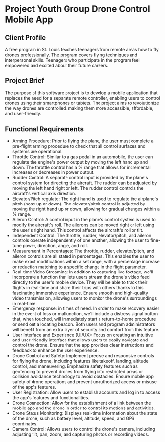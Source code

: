 # Project Youth Group Drone Control Mobile App

## Client Profile

A free program in St. Louis teaches teenagers from remote areas how to fly drones professionally. The program covers flying techniques and interpersonal skills. Teenagers who participate in the program feel empowered and excited about their future careers.

## Project Brief

The purpose of this software project is to develop a mobile application that replaces the need for a separate remote controller, enabling users to control drones using their smartphones or tablets. The project aims to revolutionize the way drones are controlled, making them more accessible, affordable, and user-friendly.

## Functional Requirements

- Arming Procedure: Prior to flying the plane, the user must complete a pre-flight arming procedure to check that all control surfaces and systems are operational.
- Throttle Control: Similar to a gas pedal in an automobile, the user can regulate the engine's power output by moving the left hand up and down. The throttle control has a % range that allows for incremental increases or decreases in power output.
- Rudder Control: A separate control input is provided by the plane's control system for directing the aircraft. The rudder can be adjusted by moving the left hand right or left. The rudder control controls the aircraft's vertical axis direction.
- Elevator/Pitch regulate: The right hand is used to regulate the airplane's pitch (nose up or down). The elevator/pitch control is adjusted by moving the right hand up or down, allowing for gradual changes within a % range.
- Aileron Control: A control input in the plane's control system is used to modify the aircraft's roll. The ailerons can be moved right or left using the user's right hand. This control affects the aircraft's roll or tilt.
- Independent Control: The throttle, rudder, elevator/pitch, and aileron controls operate independently of one another, allowing the user to fine-tune power, direction, angle, and roll.
- Measurement in Percentages: The throttle, rudder, elevator/pitch, and aileron controls are all stated in percentages. This enables the user to make exact modifications within a set range, with a percentage increase or reduction matching to a specific change in the flight parameter.
- Real-time Video Streaming: In addition to capturing live footage, we'll incorporate a function that lets users stream the drone's video feed directly to the user's mobile device. They will be able to track their flights in real-time and share their trips with others thanks to this fascinating immersive experience. Ensure smooth and high-quality video transmission, allowing users to monitor the drone's surroundings in real-time.
- Emergency response: in times of need. In order to make recovery easier in the event of loss or malfunction, we'll include a distress signal button that, when touched, will immediately start a return-to-home procedure or send out a locating beacon. Both users and program administrators will benefit from an extra layer of security and comfort from this feature.
- User Interface and Experience (UI/UX): Focus on creating an intuitive and user-friendly interface that allows users to easily navigate and control the drone. Ensure that the app provides clear instructions and feedback to enhance the user experience.
- Drone Control and Safety: Implement precise and responsive controls for flying the drone, including features like takeoff, landing, altitude control, and maneuvering. Emphasize safety features such as geofencing to prevent drones from flying into restricted areas or collision avoidance technology to avoid obstacles. Ensure mobile app safety of drone operations and prevent unauthorized access or misuse of the app's features.
- User Registration: Allow users to establish accounts and log in to access the app's features and functionalities.
- Drone Connection: Allow for the establishment of a link between the mobile app and the drone in order to control its motions and activities.
- Drone Status Monitoring: Displays real-time information about the state of the drone, such as battery level, altitude, speed, and GPS coordinates.
- Camera Control: Allows users to control the drone's camera, including adjusting tilt, pan, zoom, and capturing photos or recording videos.
